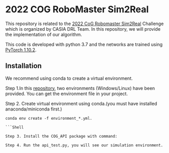 # 2022 COG RoboMaster Sim2Real
This repository is related to the [2022 CoG Robomaster Sim2Real](https://eval.ai/web/challenges/challenge-page/1513/overview) Challenge which is organized by CASIA DRL Team. In this repository, we will provide the implementation of our algorithm.

This code is developed with python 3.7 and the networks are trained using [PyTorch 1.10.2](https://github.com/pytorch/pytorch).

## Installation
We recommend using conda to create a virtual environment.

Step 1.In this [repository](https://github.com/DRL-CASIA/COG-sim2real-challenge), two environments (Windows/Linux) have been provided. You can get the environment file in your project.


Step 2. Create virtual environment using conda.(you must have installed anaconda/miniconda first.)

```Shell
conda env create -f environment_*.yml.

```Shell

Step 3. Install the COG_API package with command:

Step 4. Run the api_test.py, you will see our simulation environment.



